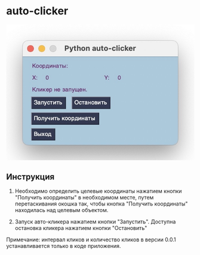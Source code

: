 # auto-clicker

![Простой авто-кликер на питоне c интерфейсом](https://raw.githubusercontent.com/yellco/auto-clicker/master/screenshot.jpg)

## Инструкция

1) Необходимо определить целевые координаты нажатием кнопки "Получить координаты" в необходимом месте, путем перетаскивания окошка так, чтобы кнопка "Получить координаты" находилась над целевым объектом.

2) Запуск авто-кликера нажатием кнопки "Запустить". Доступна остановка кликера нажатием кнопки "Остановить"

Примечание: интервал кликов и количество кликов в версии 0.0.1 устанавливается только в коде приложения.